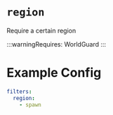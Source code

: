 # `region`

Require a certain region


:::warningRequires:
WorldGuard
:::

# Example Config
```yaml
filters:
  region:
    - spawn
```
